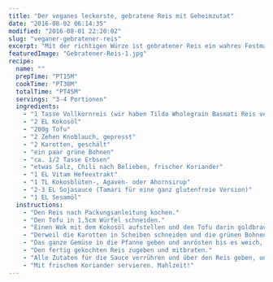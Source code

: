 ```yaml
---
title: "Der veganes leckerste, gebratene Reis mit Geheimzutat"
date: "2016-08-02 06:14:35"
modified: "2016-08-01 22:20:02"
slug: "veganer-gebratener-reis"
excerpt: "Mit der richtigen Würze ist gebratener Reis ein wahres Festmahl. Probier dieses Rezept - Du wirst es nicht mehr missen wollen!"
featuredImage: "Gebratener-Reis-1.jpg"
recipe:
  name: ""
  prepTime: "PT15M"
  cookTime: "PT30M"
  totalTime: "PT45M"
  servings: "3-4 Portionen"
  ingredients:
    - "1 Tasse Vollkornreis (wir haben Tilda Wholegrain Basmati Reis verwendet)"
    - "2 EL Kokosöl"
    - "200g Tofu"
    - "2 Zehen Knoblauch, gepresst"
    - "2 Karotten, geschält"
    - "ein paar grüne Bohnen"
    - "ca. 1/2 Tasse Erbsen"
    - "etwas Salz, Chili nach Belieben, frischer Koriander"
    - "1 EL Vitam Hefeextrakt"
    - "1 TL Kokosblüten-, Agaven- oder Ahornsirup"
    - "2-3 EL Sojasauce (Tamari für eine ganz glutenfreie Version)"
    - "1 EL Sesamöl"
  instructions:
    - "Den Reis nach Packungsanleitung kochen."
    - "Den Tofu in 1,5cm Würfel schneiden."
    - "Einen Wok mit dem Kokosöl aufstellen und den Tofu darin goldbraun braten."
    - "Derweil die Karotten in Scheiben schneiden und die grünen Bohnen schräg in 1cm Stücke schneiden."
    - "Das ganze Gemüse in die Pfanne geben und anrösten bis es weich, aber noch bissfest ist. Leicht mit Salz und ev. mit Chili würzen. Ev. noch mal Öl nachgeben."
    - "Den fertig gekochten Reis zugeben und mitbraten."
    - "Alle Zutaten für die Sauce verrühren und über den Reis geben, unterrühren und vom Herde nehmen."
    - "Mit frischem Koriander servieren. Mahlzeit!"
---
```



